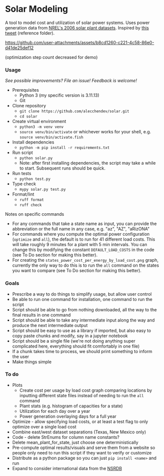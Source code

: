 # Solar Modeling

A tool to model cost and utilization of solar power systems. Uses power generation data from [NREL's 2006 solar plant datasets](https://www.nrel.gov/grid/solar-power-data). Inspired by [this tweet](https://x.com/CJHandmer/status/1953471456505143337) (reference folder).

https://github.com/user-attachments/assets/b8cd1260-c221-4c58-86e0-d41de25def12

(optimization step count decreased for demo)

### Usage

*See possible improvements? File an issue! Feedback is welcome!*

- Prerequisites
    - Python 3 (my specific version is 3.11.13)
    - Git
- Clone repository
    - `git clone https://github.com/alecchendev/solar.git`
    - `cd solar`
- Create virtual environment
    - `python3 -m venv venv`
    - `source venv/bin/activate` or whichever works for your shell, e.g. `source venv/bin/activate.fish`
- Install dependencies
    - `python -m pip install -r requirements.txt`
- Run script
    - `python solar.py`
    - Note: after first installing dependencies, the script may take a while to start. Subsequent runs should be quick.
- Run tests
    - `python test.py`
- Type check
    - `mypy solar.py test.py`
- Format/lint
    - `ruff format`
    - `ruff check`

Notes on specific commands
- For any commands that take a state name as input, you can provide the abbreviation or the full name in any case, e.g. "az", "AZ", "aRizONA"
- For commands where you compute the optimal power configuration (`optimize` and `all`), the default is to run
for 41 different load costs. This will take roughly 9 minutes for a plant with 5 min
intervals. You can change this by modifying the constant `DEFAULT_LOAD_COSTS` in the
code (see To Do section for making this better).
- For creating the `states_power_cost_per_energy_by_load_cost.png` graph, currently
the only way to do this is to run the `all` command on the states you want to compare (see To Do section for making this better).

### Goals
- Prescribe a way to do things to simplify usage, but allow user control
- Be able to run one command for installation, one command to run the script
- Script should be able to go from nothing downloaded, all the way to the final results in one command
- Script should be able to take any intermediate input along the way and produce the next intermediate output
- Script should be easy to use as a library if imported, but also easy to copy paste chunks and modify, say in a jupyter notebook
- Script should be a single file (we're not doing anything super complicated here, everything should fit comfortably in one file)
- If a chunk takes time to process, we should print something to inform the user
- Make things simple

### To do
- Plots
    - Create cost per usage by load cost graph comparing locations by inputting different state files instead of needing to run the `all` command
    - Plant stats (e.g. histogram of capacities for a state)
    - Utilization for each day over a year
    - Power generation overlaying days for a full year
- Optimize - allow specifying load costs, or at least a test flag to only optimize over a single load cost
- Combine east/west dataset separations (Texas, New Mexico only)
- Code - delete StrEnums for column name constants?
- Delete mean_plant_for_state, just choose one deterministically
- Pre-compute optimal results/visuals and serve them from a website so people
only need to run this script if they want to verify or customize
- Distribute as a python package so you can just `pip install <name>` and run
- Expand to consider international data from the [NSRDB](https://nsrdb.nrel.gov/)
